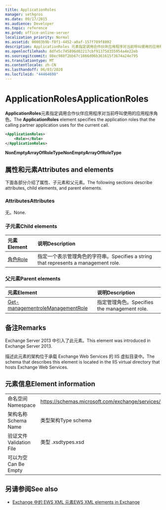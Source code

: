 ```yaml
---
title: ApplicationRoles
manager: sethgros
ms.date: 09/17/2015
ms.audience: Developer
ms.topic: reference
ms.prod: office-online-server
localization_priority: Normal
ms.assetid: 00003b9b-f8f1-4452-a0af-157f789f8892
description: ApplicationRoles 元素指定调用合作伙伴应用程序对当前呼叫使用的应用程序角色。
ms.openlocfilehash: 8dfe5c745896d02217cbf91375d355954a4e22eb
ms.sourcegitcommit: 88ec988f2bb67c1866d06b361615f3674a24e795
ms.translationtype: MT
ms.contentlocale: zh-CN
ms.lasthandoff: 06/03/2020
ms.locfileid: "44464698"
---
```

# <a name="applicationroles"></a><span data-ttu-id="911fd-103">ApplicationRoles</span><span class="sxs-lookup"><span data-stu-id="911fd-103">ApplicationRoles</span></span>

<span data-ttu-id="911fd-104">**ApplicationRoles**元素指定调用合作伙伴应用程序对当前呼叫使用的应用程序角色。</span><span class="sxs-lookup"><span data-stu-id="911fd-104">The **ApplicationRoles** element specifies the application roles that the calling partner application uses for the current call.</span></span> 
  
```XML
<ApplicationRoles>
    <Role></Role>
</ApplicationRoles>
```

 <span data-ttu-id="911fd-105">**NonEmptyArrayOfRoleType**</span><span class="sxs-lookup"><span data-stu-id="911fd-105">**NonEmptyArrayOfRoleType**</span></span>
## <a name="attributes-and-elements"></a><span data-ttu-id="911fd-106">属性和元素</span><span class="sxs-lookup"><span data-stu-id="911fd-106">Attributes and elements</span></span>

<span data-ttu-id="911fd-107">下面各部分介绍了属性、子元素和父元素。</span><span class="sxs-lookup"><span data-stu-id="911fd-107">The following sections describe attributes, child elements, and parent elements.</span></span>
  
### <a name="attributes"></a><span data-ttu-id="911fd-108">Attributes</span><span class="sxs-lookup"><span data-stu-id="911fd-108">Attributes</span></span>

<span data-ttu-id="911fd-109">无。</span><span class="sxs-lookup"><span data-stu-id="911fd-109">None.</span></span>
  
### <a name="child-elements"></a><span data-ttu-id="911fd-110">子元素</span><span class="sxs-lookup"><span data-stu-id="911fd-110">Child elements</span></span>

|<span data-ttu-id="911fd-111">**元素**</span><span class="sxs-lookup"><span data-stu-id="911fd-111">**Element**</span></span>|<span data-ttu-id="911fd-112">**说明**</span><span class="sxs-lookup"><span data-stu-id="911fd-112">**Description**</span></span>|
|:-----|:-----|
|[<span data-ttu-id="911fd-113">角色</span><span class="sxs-lookup"><span data-stu-id="911fd-113">Role</span></span>](role.md) <br/> |<span data-ttu-id="911fd-114">指定一个表示管理角色的字符串。</span><span class="sxs-lookup"><span data-stu-id="911fd-114">Specifies a string that represents a management role.</span></span>  <br/> |
   
### <a name="parent-elements"></a><span data-ttu-id="911fd-115">父元素</span><span class="sxs-lookup"><span data-stu-id="911fd-115">Parent elements</span></span>

|<span data-ttu-id="911fd-116">**元素**</span><span class="sxs-lookup"><span data-stu-id="911fd-116">**Element**</span></span>|<span data-ttu-id="911fd-117">**说明**</span><span class="sxs-lookup"><span data-stu-id="911fd-117">**Description**</span></span>|
|:-----|:-----|
|[<span data-ttu-id="911fd-118">Get-managementrole</span><span class="sxs-lookup"><span data-stu-id="911fd-118">ManagementRole</span></span>](managementrole.md) <br/> |<span data-ttu-id="911fd-119">指定管理角色。</span><span class="sxs-lookup"><span data-stu-id="911fd-119">Specifies the management role.</span></span>  <br/> |
   
## <a name="remarks"></a><span data-ttu-id="911fd-120">备注</span><span class="sxs-lookup"><span data-stu-id="911fd-120">Remarks</span></span>

<span data-ttu-id="911fd-121">Exchange Server 2013 中引入了此元素。</span><span class="sxs-lookup"><span data-stu-id="911fd-121">This element was introduced in Exchange Server 2013.</span></span>
  
<span data-ttu-id="911fd-122">描述此元素的架构位于承载 Exchange Web Services 的 IIS 虚拟目录中。</span><span class="sxs-lookup"><span data-stu-id="911fd-122">The schema that describes this element is located in the IIS virtual directory that hosts Exchange Web Services.</span></span>
  
## <a name="element-information"></a><span data-ttu-id="911fd-123">元素信息</span><span class="sxs-lookup"><span data-stu-id="911fd-123">Element information</span></span>

|||
|:-----|:-----|
|<span data-ttu-id="911fd-124">命名空间</span><span class="sxs-lookup"><span data-stu-id="911fd-124">Namespace</span></span>  <br/> |https://schemas.microsoft.com/exchange/services/2006/types  <br/> |
|<span data-ttu-id="911fd-125">架构名称</span><span class="sxs-lookup"><span data-stu-id="911fd-125">Schema Name</span></span>  <br/> |<span data-ttu-id="911fd-126">类型架构</span><span class="sxs-lookup"><span data-stu-id="911fd-126">Type schema</span></span>  <br/> |
|<span data-ttu-id="911fd-127">验证文件</span><span class="sxs-lookup"><span data-stu-id="911fd-127">Validation File</span></span>  <br/> |<span data-ttu-id="911fd-128">类型 .xsd</span><span class="sxs-lookup"><span data-stu-id="911fd-128">types.xsd</span></span>  <br/> |
|<span data-ttu-id="911fd-129">可以为空</span><span class="sxs-lookup"><span data-stu-id="911fd-129">Can Be Empty</span></span>  <br/> ||
   
## <a name="see-also"></a><span data-ttu-id="911fd-130">另请参阅</span><span class="sxs-lookup"><span data-stu-id="911fd-130">See also</span></span>

- [<span data-ttu-id="911fd-131">Exchange 中的 EWS XML 元素</span><span class="sxs-lookup"><span data-stu-id="911fd-131">EWS XML elements in Exchange</span></span>](ews-xml-elements-in-exchange.md)

